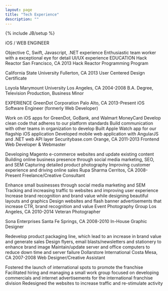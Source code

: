 ```yaml
---
layout: page
title: "Tech Experience"
description: ""
---
```

{% include JB/setup %}

iOS / WEB ENGINEER

Objective C, Swift, Javascript, .NET experience
Enthusiastic team worker with a exceptional eye for detail
UI/UX experience
EDUCATION 
Hack Reactor San Francisco, CA 2013
Hack Reactor Programming Program

California State University Fullerton, CA 2013
User Centered Design Certificate

Loyola Marymount University Los Angeles, CA 2004-2008
B.A. Degree, Television Production, Business Minor

EXPERIENCE 
GreenDot Corporation Palo Alto, CA 2013-Present
iOS Software Engineer (formerly Web Developer)

Work on iOS apps for GreenDot, GoBank, and Walmart MoneyCard
Develop clean code that adheres to our platform standards
Build communication with other teams in organization to develop
Built Apple Watch app for our flagship iOS application Developed mobile web application with AngularJS and .NET web API layer
Securitybase.com Orange, CA 2011-2013
Frontend Web Developer & Webmaster

Developing Magento e-commerce websites and update existing content
Building online business presence through social media marketing, SEO, and SEM
Capturing detailed product photography
Improving customer experience and driving online sales
Rupa Sharma Cerritos, CA 2008-Present
Freelance/Creative Consultant

Enhance small businesses through social media marketing and SEM
Tracking and increasing traffic to websites and improving user experience
Increase brand recognition and brand value while designing beautiful layouts and graphics
Design websites and flash banner advertisements that increase CTR, brand recognition and value
Event Photography Group Los Angeles, CA 2010-2014
Veteran Photographer

Sona Enterprises Santa Fe Springs, CA 2008-2010
In-House Graphic Designer

Redevelop product packaging line, which lead to an increase in brand value and generate sales
Design flyers, email blasts/newsletters and stationery to enhance brand image
Maintain/update server and office computers to reduce down time and server failure
Dollarstore International Costa Mesa, CA 2007-2008
Web Designer/Creative Assistant

Fostered the launch of international spots to promote the franchise
Facilitated hiring and managing a small work group focused on developing commercials and internet advertisements for the international franchise division
Redesigned the websites to increase traffic and re-stimulate activity